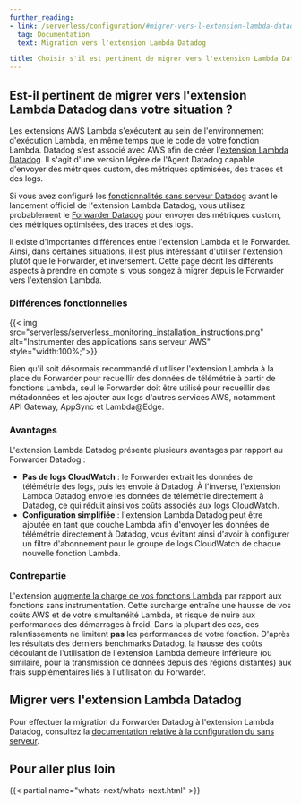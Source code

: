 ```yaml
---
further_reading:
- link: /serverless/configuration/#migrer-vers-l-extension-lambda-datadog
  tag: Documentation
  text: Migration vers l'extension Lambda Datadog

title: Choisir s'il est pertinent de migrer vers l'extension Lambda Datadog
---
```


## Est-il pertinent de migrer vers l'extension Lambda Datadog dans votre situation ?

Les extensions AWS Lambda s'exécutent au sein de l'environnement d'exécution Lambda, en même temps que le code de votre fonction Lambda. Datadog s'est associé avec AWS afin de créer l'[extension Lambda Datadog][1]. Il s'agit d'une version légère de l'Agent Datadog capable d'envoyer des métriques custom, des métriques optimisées, des traces et des logs.

Si vous avez configuré les [fonctionnalités sans serveur Datadog][2] avant le lancement officiel de l'extension Lambda Datadog, vous utilisez probablement le [Forwarder Datadog][3] pour envoyer des métriques custom, des métriques optimisées, des traces et des logs.

Il existe d'importantes différences entre l'extension Lambda et le Forwarder. Ainsi, dans certaines situations, il est plus intéressant d'utiliser l'extension plutôt que le Forwarder, et inversement. Cette page décrit les différents aspects à prendre en compte si vous songez à migrer depuis le Forwarder vers l'extension Lambda.

### Différences fonctionnelles

{{< img src="serverless/serverless_monitoring_installation_instructions.png" alt="Instrumenter des applications sans serveur AWS"  style="width:100%;">}}

Bien qu'il soit désormais recommandé d'utiliser l'extension Lambda à la place du Forwarder pour recueillir des données de télémétrie à partir de fonctions Lambda, seul le Forwarder doit être utilisé pour recueillir des métadonnées et les ajouter aux logs d'autres services AWS, notamment API Gateway, AppSync et Lambda@Edge.

### Avantages

L'extension Lambda Datadog présente plusieurs avantages par rapport au Forwarder Datadog :

- **Pas de logs CloudWatch** : le Forwarder extrait les données de télémétrie des logs, puis les envoie à Datadog. À l'inverse, l'extension Lambda Datadog envoie les données de télémétrie directement à Datadog, ce qui réduit ainsi vos coûts associés aux logs CloudWatch.
- **Configuration simplifiée** : l'extension Lambda Datadog peut être ajoutée en tant que couche Lambda afin d'envoyer les données de télémétrie directement à Datadog, vous évitant ainsi d'avoir à configurer un filtre d'abonnement pour le groupe de logs CloudWatch de chaque nouvelle fonction Lambda.

### Contrepartie

L'extension [augmente la charge de vos fonctions Lambda][4] par rapport aux fonctions sans instrumentation. Cette surcharge entraîne une hausse de vos coûts AWS et de votre simultanéité Lambda, et risque de nuire aux performances des démarrages à froid. Dans la plupart des cas, ces ralentissements ne limitent **pas** les performances de votre fonction. D'après les résultats des derniers benchmarks Datadog, la hausse des coûts découlant de l'utilisation de l'extension Lambda demeure inférieure (ou similaire, pour la transmission de données depuis des régions distantes) aux frais supplémentaires liés à l'utilisation du Forwarder.

## Migrer vers l'extension Lambda Datadog

Pour effectuer la migration du Forwarder Datadog à l'extension Lambda Datadog, consultez la [documentation relative à la configuration du sans serveur][5].
## Pour aller plus loin

{{< partial name="whats-next/whats-next.html" >}}

[1]: /fr/serverless/libraries_integrations/extension/
[2]: /fr/serverless
[3]: /fr/logs/guide/forwarder/
[4]: /fr/serverless/libraries_integrations/extension/#overhead
[5]: /fr/serverless/configuration/#migrate-to-the-datadog-lambda-extension
